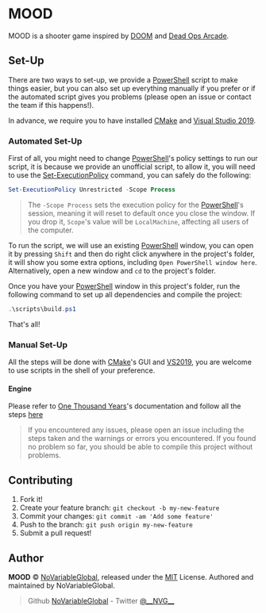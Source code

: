 # MOOD

MOOD is a shooter game inspired by [DOOM] and [Dead Ops Arcade].

## Set-Up

There are two ways to set-up, we provide a [PowerShell] script to make things easier, but you can also set up everything
manually if you prefer or if the automated script gives you problems (please open an issue or contact the team if this
happens!).

In advance, we require you to have installed [CMake] and [Visual Studio 2019][VisualStudio2019].

### Automated Set-Up

First of all, you might need to change [PowerShell]'s policy settings to run our script, it is because we provide an
unofficial script, to allow it, you will need to use the [Set-ExecutionPolicy] command, you can safely do the following:

```ps1
Set-ExecutionPolicy Unrestricted -Scope Process
```

> The `-Scope Process` sets the execution policy for the [PowerShell]'s session, meaning it will reset to default once
you close the window. If you drop it, `Scope`'s value will be `LocalMachine`, affecting all users of the computer.

To run the script, we will use an existing [PowerShell] window, you can open it by pressing `Shift` and then do right
click anywhere in the project's folder, it will show you some extra options, including `Open PowerShell window here`.
Alternatively, open a new window and `cd` to the project's folder.

Once you have your [PowerShell] window in this project's folder, run the following command to set up all dependencies
and compile the project:

```ps1
.\scripts\build.ps1
```

That's all!

### Manual Set-Up

All the steps will be done with [CMake]'s GUI and [VS2019][VisualStudio2019], you are welcome to use scripts in the
shell of your preference.

#### Engine

Please refer to [One Thousand Years]'s documentation and follow all the steps [here][oty-manual-setup]

> If you encountered any issues, please open an issue including the steps taken and the warnings or errors you
encountered. If you found no problem so far, you should be able to compile this project without problems.

## Contributing

1. Fork it!
1. Create your feature branch: `git checkout -b my-new-feature`
1. Commit your changes: `git commit -am 'Add some feature'`
1. Push to the branch: `git push origin my-new-feature`
1. Submit a pull request!

## Author

**MOOD** © [NoVariableGlobal][author], released under the
[MIT][license] License.
Authored and maintained by NoVariableGlobal.

> Github [NoVariableGlobal][author] - Twitter [@\_\_NVG\_\_][twitter]

[license]: https://github.com/NoVariableGlobal/mood/blob/master/LICENSE
[author]: https://github.com/NoVariableGlobal
[twitter]: https://twitter.com/__NVG__

[DOOM]: https://en.wikipedia.org/wiki/Doom_(franchise)
[Dead Ops Arcade]: https://callofduty.fandom.com/wiki/Dead_Ops_Arcade
[One Thousand Years]: https://github.com/NoVariableGlobal/global-engine
[PowerShell]: https://wikipedia.org/wiki/PowerShell
[Set-ExecutionPolicy]: https://docs.microsoft.com/powershell/module/microsoft.powershell.security/set-executionpolicy
[CMake]: https://cmake.org/
[VisualStudio2019]: https://visualstudio.microsoft.com/vs/
[oty-manual-setup]: https://github.com/NoVariableGlobal/global-engine#manual-set-up
